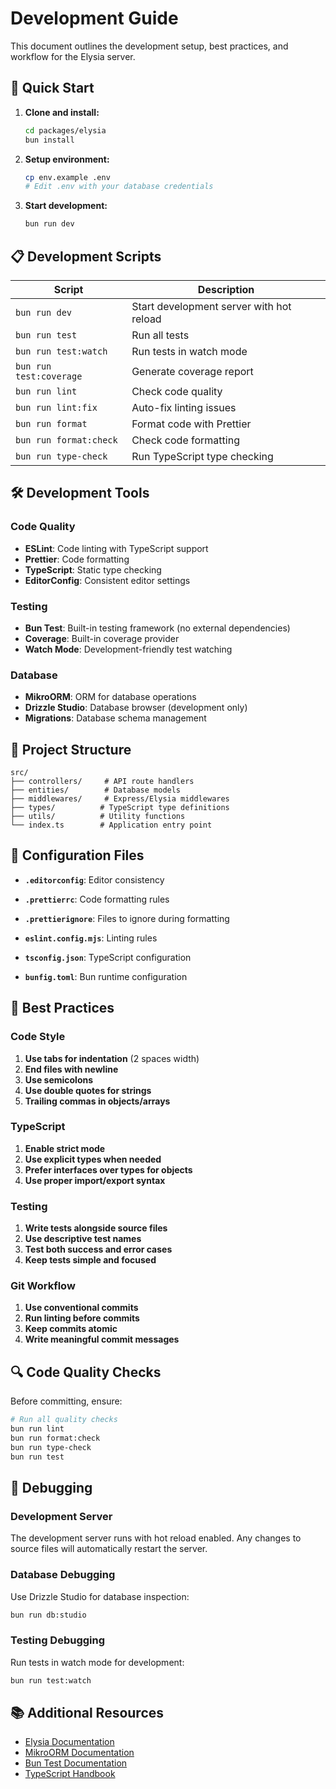 # Development Guide

This document outlines the development setup, best practices, and workflow for the Elysia server.

## 🚀 Quick Start

1. **Clone and install:**
   ```bash
   cd packages/elysia
   bun install
   ```

2. **Setup environment:**
   ```bash
   cp env.example .env
   # Edit .env with your database credentials
   ```

3. **Start development:**
   ```bash
   bun run dev
   ```

## 📋 Development Scripts

| Script | Description |
|--------|-------------|
| `bun run dev` | Start development server with hot reload |
| `bun run test` | Run all tests |
| `bun run test:watch` | Run tests in watch mode |
| `bun run test:coverage` | Generate coverage report |
| `bun run lint` | Check code quality |
| `bun run lint:fix` | Auto-fix linting issues |
| `bun run format` | Format code with Prettier |
| `bun run format:check` | Check code formatting |
| `bun run type-check` | Run TypeScript type checking |

## 🛠️ Development Tools

### Code Quality

- **ESLint**: Code linting with TypeScript support
- **Prettier**: Code formatting
- **TypeScript**: Static type checking
- **EditorConfig**: Consistent editor settings

### Testing

- **Bun Test**: Built-in testing framework (no external dependencies)
- **Coverage**: Built-in coverage provider
- **Watch Mode**: Development-friendly test watching

### Database

- **MikroORM**: ORM for database operations
- **Drizzle Studio**: Database browser (development only)
- **Migrations**: Database schema management

## 📁 Project Structure

```
src/
├── controllers/     # API route handlers
├── entities/        # Database models
├── middlewares/     # Express/Elysia middlewares
├── types/          # TypeScript type definitions
├── utils/          # Utility functions
└── index.ts        # Application entry point
```

## 🔧 Configuration Files

- **`.editorconfig`**: Editor consistency
- **`.prettierrc`**: Code formatting rules
- **`.prettierignore`**: Files to ignore during formatting
- **`eslint.config.mjs`**: Linting rules
- **`tsconfig.json`**: TypeScript configuration

- **`bunfig.toml`**: Bun runtime configuration

## 🎯 Best Practices

### Code Style

1. **Use tabs for indentation** (2 spaces width)
2. **End files with newline**
3. **Use semicolons**
4. **Use double quotes for strings**
5. **Trailing commas in objects/arrays**

### TypeScript

1. **Enable strict mode**
2. **Use explicit types when needed**
3. **Prefer interfaces over types for objects**
4. **Use proper import/export syntax**

### Testing

1. **Write tests alongside source files**
2. **Use descriptive test names**
3. **Test both success and error cases**
4. **Keep tests simple and focused**

### Git Workflow

1. **Use conventional commits**
2. **Run linting before commits**
3. **Keep commits atomic**
4. **Write meaningful commit messages**

## 🔍 Code Quality Checks

Before committing, ensure:

```bash
# Run all quality checks
bun run lint
bun run format:check
bun run type-check
bun run test
```

## 🐛 Debugging

### Development Server

The development server runs with hot reload enabled. Any changes to source files will automatically restart the server.

### Database Debugging

Use Drizzle Studio for database inspection:

```bash
bun run db:studio
```

### Testing Debugging

Run tests in watch mode for development:

```bash
bun run test:watch
```

## 📚 Additional Resources

- [Elysia Documentation](https://elysiajs.com/)
- [MikroORM Documentation](https://mikro-orm.io/)
- [Bun Test Documentation](https://bun.sh/docs/cli/test)
- [TypeScript Handbook](https://www.typescriptlang.org/docs/) 